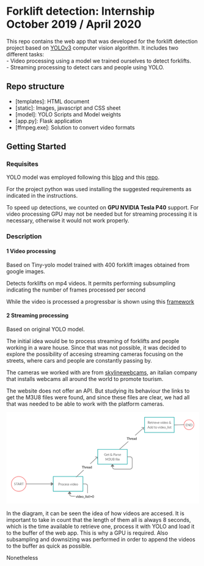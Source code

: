 # Forklift detection: Internship October 2019 / April 2020

This repo contains the web app that was developed for the forklift detection project based on [YOLOv3](https://pjreddie.com/darknet/yolo/) computer vision algorithm. It includes two different tasks:  
    - Video processing using a model we trained ourselves to detect forklifts.  
    - Streaming processing to detect cars and people using YOLO.
    
## Repo structure
+ [templates]: HTML document
+ [static]: Images, javascript and CSS sheet
+ [model]: YOLO Scripts and Model weights
+ [app.py]: Flask application
+ [ffmpeg.exe]: Solution to convert video formats

## Getting Started

### Requisites

YOLO model was employed following this [blog](https://blog.insightdatascience.com/how-to-train-your-own-yolov3-detector-from-scratch-224d10e55de2) and this [repo](https://github.com/AntonMu/TrainYourOwnYOLO). 

For the project python was used installing the suggested requirements as indicated in the instructions.

To speed up detections, we counted on **GPU NVIDIA Tesla P40** support. For video processing GPU may not be needed but for streaming processing it is necessary, otherwise it would not work properly. 


### Description

#### 1 Video processing

Based on Tiny-yolo model trained with 400 forklift images obtained from google images. 

Detects forklifts on mp4 videos. It permits performing subsumpling indicating the number of frames processed per second

While the video is processed a progressbar is shown using this [framework](https://progressbarjs.readthedocs.io/en/latest/)

#### 2 Streaming processing

Based on original YOLO model. 

The initial idea would be to process streaming of forklifts and people working in a ware house. Since that was not possible, it was decided to explore the possibility of accesing streaming cameras focusing on the streets, where cars and people are constantly passing by.

The cameras we worked with are from [skylinewebcams](https://www.skylinewebcams.com), an italian company that installs webcams all around the world to promote tourism. 

The website does not offer an API. But studying its behaviour the links to get the M3U8 files were found, and since these files are clear, we had all that was needed to be able to work with the platform cameras.

![Flow diagram](/flow_diagram.png)

In the diagram, it can be seen the idea of how videos are accesed. It is important to take in count that the length of them all is always 8 seconds, which is the time available to retrieve one, process it with YOLO and load it to the buffer of the web app. This is why a GPU is required. Also subsampling and downsizing was performed in order to append the videos to the buffer as quick as possible.

Nonetheless
